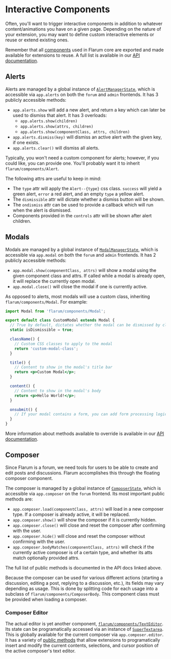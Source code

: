 # Interactive Components

Often, you'll want to trigger interactive components in addition to whatever content/animations you have on a given page.
Depending on the nature of your extension, you may want to define custom interactive elements or reuse or extend existing ones.

Remember that all [components](frontend.md#components) used in Flarum core are exported and made available for extensions to reuse. A full list is available in our [API documentation](https://api.docs.flarum.org/js/master/identifiers.html).

## Alerts

Alerts are managed by a global instance of [`AlertManagerState`](https://api.docs.flarum.org/js/master/class/src/common/states/alertmanagerstate.ts~alertmanagerstate), which is accessible via `app.alerts` on both the `forum` and `admin` frontends. It has 3 publicly accessible methods:

- `app.alerts.show` will add a new alert, and return a key which can later be used to dismiss that alert. It has 3 overloads:
  - `app.alerts.show(children)`
  - `app.alerts.show(attrs, children)`
  - `app.alerts.show(componentClass, attrs, children)`
- `app.alerts.dismiss(key)` will dismiss an active alert with the given key, if one exists.
- `app.alerts.clear()` will dismiss all alerts.

Typically, you won't need a custom component for alerts; however, if you could like, you can provide one. You'll probably want it to inherit `flarum/components/Alert`.

The following attrs are useful to keep in mind:

- The `type` attr will apply the `Alert--{type}` css class. `success` will yield a green alert, `error` a red alert, and an empty `type` a yellow alert.
- The `dismissible` attr will dictate whether a dismiss button will be shown.
- The `ondismiss` attr can be used to provide a callback which will run when the alert is dismissed.
- Components provided in the `controls` attr will be shown after alert children.

## Modals

Modals are managed by a global instance of [`ModalManagerState`](https://api.docs.flarum.org/js/master/class/src/common/states/modalmanagerstate.js~modalmanagerstate), which is accessible via `app.modal` on both the `forum` and `admin` frontends. It has 2 publicly accessible methods:

- `app.modal.show(componentClass, attrs)` will show a modal using the given component class and attrs. If called while a modal is already open, it will replace the currently open modal.
- `app.modal.close()` will close the modal if one is currently active.

As opposed to alerts, most modals will use a custom class, inheriting `flarum/components/Modal`. For example:

```jsx
import Modal from 'flarum/components/Modal';

export default class CustomModal extends Modal {
  // True by default, dictates whether the modal can be dismissed by clicking on the background or in the top right corner.
  static isDismissible = true;

  className() {
    // Custom CSS classes to apply to the modal
    return 'custom-modal-class';
  }

  title() {
    // Content to show in the modal's title bar
    return <p>Custom Modal</p>;
  }

  content() {
    // Content to show in the modal's body
    return <p>Hello World!</p>;
  }

  onsubmit() {
    // If your modal contains a form, you can add form processing logic here.
  }
}
```

More information about methods available to override is available in our [API documentation](https://api.docs.flarum.org/js/master/class/src/common/components/modal.js~modal).

## Composer

Since Flarum is a forum, we need tools for users to be able to create and edit posts and discussions. Flarum accomplishes this through the floating composer component.

The composer is managed by a global instance of [`ComposerState`]([https://api.docs.flarum.org/js/master/class/src/common/states/modalmanagerstate.js~modalmanagerstate), which is accessible via `app.composer` on the `forum` frontend. Its most important public methods are:

- `app.composer.load(componentClass, attrs)` will load in a new composer type. If a composer is already active, it will be replaced.
- `app.composer.show()` will show the composer if it is currently hidden.
- `app.composer.close()` will close and reset the composer after confirming with the user.
- `app.composer.hide()` will close and reset the composer without confirming with the user.
- `app.composer.bodyMatches(componentClass, attrs)` will check if the currently active composer is of a certain type, and whether its atts match optionally provided attrs.

The full list of public methods is documented in the API docs linked above.

Because the composer can be used for various different actions (starting a discussion, editing a post, replying to a discussion, etc.), its fields may vary depending as usage.
This is done by splitting code for each usage into a subclass of `flarum/components/ComposerBody`. This component class must be provided when loading a composer.

### Composer Editor

The actual editor is yet another component, [`flarum/components/TextEditor`](https://api.docs.flarum.org/js/master/class/src/forum/components/texteditor.js~texteditor).
Its state can be programatically accessed via an instance of [`SuperTextarea`](https://api.docs.flarum.org/js/master/class/src/common/utils/supertextarea.js~supertextarea).
This is globally available for the current composer via `app.composer.editor`. It has a variety of [public methods](https://api.docs.flarum.org/js/master/class/src/common/utils/supertextarea.js~supertextarea) that allow extensions to programatically insert and modify the current contents, selections, and cursor position of the active composer's text editor.
